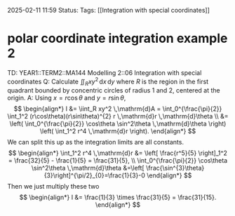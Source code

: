 2025-02-11 11:59
Status: 
Tags: [[Integration with special coordinates]]
# polar coordinate integration example 2

TD: YEAR1::TERM2::MA144 Modelling 2::06 Integration with special coordinates
Q: Calculate $\iint_R xy^2 \,\mathrm{d}x \,\mathrm{d}y$ where $R$ is the region in the first quadrant bounded by concentric circles of radius $1$ and $2$, centered at the origin.
A: Using $x = r\cos\theta$ and $y = r\sin\theta$,  
$$
\begin{align*}
I &= \iint_R xy^2 \,\mathrm{d}A = \int_0^{\frac{\pi}{2}} \int_1^2 (r\cos\theta)(r\sin\theta)^{2} r \,\mathrm{d}r \,\mathrm{d}\theta \\
&= \left( \int_0^{\frac{\pi}{2}} \cos\theta \sin^2\theta \,\mathrm{d}\theta \right) \left( \int_1^2 r^4 \,\mathrm{d}r \right).
\end{align*}
$$We can split this up as the integration limits are all constants.  
$$
\begin{align*}
\int_1^2 r^4 \,\mathrm{d}r &= \left[ \frac{r^5}{5} \right]_1^2 = \frac{32}{5} - \frac{1}{5} = \frac{31}{5}, \\
\int_0^{\frac{\pi}{2}} \cos\theta \sin^2\theta \,\mathrm{d}\theta &=\left[ \frac{\sin^{3}\theta}{3}\right]^{\pi/2}_{0}=\frac{1}{3}-0
\end{align*}
$$Then we just multiply these two
$$
\begin{align*}
I &= \frac{1}{3} \times \frac{31}{5} = \frac{31}{15}.
\end{align*}
$$
<!--ID: 1739275747512-->
